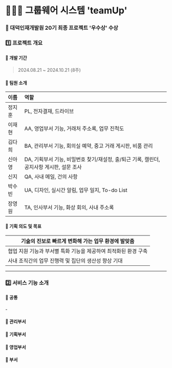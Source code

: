 <h1>👩🏻‍💻 그룹웨어 시스템 'teamUp'</h1>
<h3>🥇 대덕인재개발원 20기 최종 프로젝트 '우수상' 수상 </h3>

<h3>1️⃣ 프로젝트 개요</h3>
<h4>📌 개발 기간</h4>

> 2024.08.21 ~ 2024.10.21 (8주)

<h4>📌 팀원 소개</h4>

|이름|역할|
|:-|:-|
|정지훈|PL, 전자결재, 드라이브|
|이재현|AA, 영업부서 기능, 거래처 주소록, 업무 진척도|
|김다희|BA, 관리부서 기능, 회의실 예약, 중고 거래 게시판, 비품 관리|
|신아영|DA, 기획부서 기능, 비밀번호 찾기/재설정, 출/퇴근 기록, 캘린더, 공지사항 게시판, 설문 조사|
|신지|QA, 사내 메일, 건의 사항|
|박수빈|UA, 디자인, 실시간 알림, 업무 일지, To-do List|
|장영원|TA, 인사부서 기능, 화상 회의, 사내 주소록|

<h4>📌 기획 의도 및 목표</h4>

| **기술의 진보로 빠르게 변화해 가는 업무 환경에 발맞춤** |
|--------------------------------------------------------|
| 협업 지원 기능과 부서별 특화 기능을 제공하여 최적화된 환경 구축 |
| 사내 조직간의 업무 진행력 및 집단의 생산성 향상 기대 |

<hr>
<h3>2️⃣ 서비스 기능 소개</h3>
<h4>📌 공통 </h4>
  - 
<h4>📌 관리부서 </h4>

<h4>📌 기획부서 </h4>

<h4>📌 영업부서 </h4>

<h4>📌 부서 </h4>
